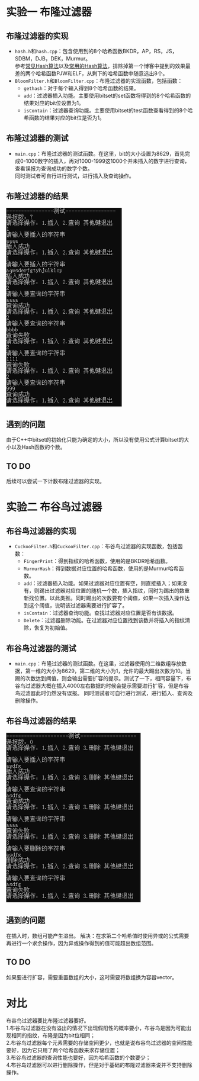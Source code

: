 # 实验一 布隆过滤器
## 布隆过滤器的实现
* `hash.h`和`hash.cpp`：包含使用到的8个哈希函数BKDR，AP，RS，JS，SDBM，DJB，DEK，Murmur。  
参考[常见Hash算法](https://cloud.tencent.com/developer/article/1432686)以及[常用的Hash算法](https://www.cnblogs.com/rainy-shurun/p/5426570.html)，排除掉第一个博客中提到的效果最差的两个哈希函数PJW和ELF，从剩下的哈希函数中随意选出8个。
* `BloomFilter.h`和`BloomFilter.cpp`：布隆过滤器的实现函数，包括函数：
    * `gethash`：对于每个输入得到8个哈希函数的结果。
    * `add`：过滤器插入功能。主要使用bitset的set函数将得到的8个哈希函数的结果对应的bit位设置为1。
    * `isContain`：过滤器查询功能。主要使用bitset的test函数查看得到的8个哈希函数的结果对应的bit位是否为1。
## 布隆过滤器的测试
* `main.cpp`：布隆过滤器的测试函数。在这里，bit的大小设置为8629，首先完成0-1000数字的插入，再对1000-1999这1000个并未插入的数字进行查询，查看误报为查询成功的数字个数。  
同时测试者可自行进行测试，进行插入及查询操作。
## 布隆过滤器的结果  
![测试结果](BloomTest.png)  
## 遇到的问题
由于C++中bitset的初始化只能为确定的大小，所以没有使用公式计算bitset的大小以及Hash函数的个数。
## TO DO
后续可以尝试一下计数布隆过滤器的实现。


# 实验二 布谷鸟过滤器
## 布谷鸟过滤器的实现
* `CuckooFilter.h`和`CuckooFilter.cpp`：布谷鸟过滤器的实现函数，包括函数：
    * `FingerPrint`：得到指纹的哈希函数，使用的是BKDR哈希函数。
    * `MurmurHash`：得到数据对应位置的哈希函数，使用的是Murmur哈希函数。
    * `add`：过滤器插入功能。如果过滤器对应位置有空，则直接插入；如果没有，则踢出过滤器对应位置的随机一个数，插入指纹，同时为踢出的数重新找位置。以此类推。同时踢出的次数要有个阈值，如果一次插入操作达到这个阈值，说明该过滤器需要进行扩容了。
    * `isContain`：过滤器查询功能。查找过滤器对应位置是否有该数据。
    * `Delete`：过滤器删除功能。在过滤器对应位置找到该数并将插入的指纹清除，恢复为初始值。
## 布谷鸟过滤器的测试
* `main.cpp`：布隆过滤器的测试函数。在这里，过滤器使用的二维数组存放数据，第一维的大小为8629，第二维的大小为1，允许的最大踢出次数为10。当踢的次数达到阈值，则会输出需要扩容的提示。测试了一下，相同容量下，布谷鸟过滤器大概在插入4000左右数据的时候会提示需要进行扩容，但是布谷鸟过滤器此时仍然没有误报。
同时测试者可自行进行测试，进行插入、查询及删除操作。
## 布谷鸟过滤器的结果  
![测试结果](CuckooTest.png)  
## 遇到的问题
在插入时，数组可能产生溢出。
解决：在求第二个哈希值时使用异或的公式需要再进行一个求余操作，因为异或操作得到的值可能超出数组范围。
## TO DO
如果要进行扩容，需要重置数组的大小，这时需要将数组换为容器vector。


# 对比
布谷鸟过滤器要比布隆过滤器要好。  
1.布谷鸟过滤器在没有溢出的情况下出现假阳性的概率要小，布谷鸟是因为可能出现相同的指纹，布隆是因为bit位相同；  
2.布谷鸟过滤器每个元素需要的存储空间更少，也就是说布谷鸟过滤器的空间性能要好，因为它只用了两个哈希函数来求存储位置；  
3.布谷鸟过滤器的查询性能也要好，因为哈希函数的个数要少；  
4.布谷鸟过滤器可以进行删除操作，但是对于基础的布隆过滤器来说并不支持删除操作。
